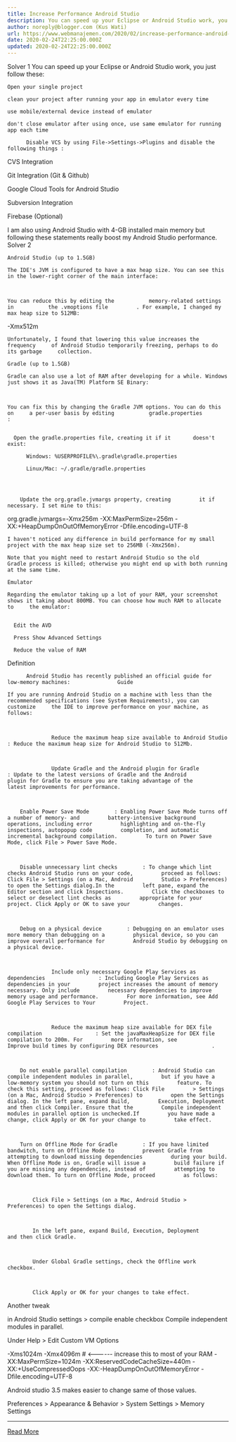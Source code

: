 ```yaml
---
title: Increase Performance Android Studio
description: You can speed up your Eclipse or Android Studio work, you just follow these
author: noreply@blogger.com (Kus Wati)
url: https://www.webmanajemen.com/2020/02/increase-performance-android-studio.html
date: 2020-02-24T22:25:00.000Z
updated: 2020-02-24T22:25:00.000Z
---
```


Solver 1
   You can speed up your Eclipse or Android Studio work, you just follow   these: 
  
    Open your single project   
  
    clean your project after running your app in emulator every time   
  
    use mobile/external device instead of emulator   
  
    don't close emulator after using once, use same emulator for running     app each time   
  
          Disable VCS by using File->Settings->Plugins and disable the       following things :       
        
CVS Integration
        
Git Integration (Git & Github)
        
Google Cloud Tools for Android Studio
        
Subversion Integration
        
Firebase (Optional)
      
      

  I am also using Android Studio with 4-GB installed main memory but   following these statements really boost my Android Studio performance. 
 Solver 2
   
    Android Studio (up to 1.5GB)   
  
    The IDE's JVM is configured to have a max heap size. You can see this     in the lower-right corner of the main interface:   
  
                
  
    You can reduce this by editing the           memory-related settings         in           the .vmoptions file         . For example, I changed my max heap size to 512MB:   
  
-Xmx512m

  
    Unfortunately, I found that lowering this value increases the frequency     of Android Studio temporarily freezing, perhaps to do its garbage     collection.   
  
    Gradle (up to 1.5GB)   
  
    Gradle can also use a lot of RAM after developing for a while. Windows     just shows it as Java(TM) Platform SE Binary:   
  
                
  
    You can fix this by changing the Gradle JVM options. You can do this on     a per-user basis by editing           gradle.properties        :   
  
    
      Open the gradle.properties file, creating it if it       doesn't exist:       
        
          Windows: %USERPROFILE%\.gradle\gradle.properties        
        
          Linux/Mac: ~/.gradle/gradle.properties        
      
    
    
      
        Update the org.gradle.jvmargs property, creating         it if necessary. I set mine to this:       
      
org.gradle.jvmargs=-Xmx256m -XX:MaxPermSize=256m -XX:+HeapDumpOnOutOfMemoryError -Dfile.encoding=UTF-8

    
  
  
    I haven't noticed any difference in build performance for my small     project with the max heap size set to 256MB (-Xmx256m).   
  
    Note that you might need to restart Android Studio so the old    Gradle process is killed; otherwise you might end up with both running     at the same time.   
  
    Emulator   
  
    Regarding the emulator taking up a lot of your RAM, your screenshot     shows it taking about 800MB. You can choose how much RAM to allocate to     the emulator:   
  
    
      Edit the AVD     
    
      Press Show Advanced Settings    
    
      Reduce the value of RAM    
  
  
                

      
  
 
Definition
   

  
          Android Studio has recently published an official guide for       low-memory machines:               Guide             
  
    If you are running Android Studio on a machine with less than the     recommended specifications (see System Requirements), you can customize     the IDE to improve performance on your machine, as follows:   
  
    
      
                  Reduce the maximum heap size available to Android Studio                 : Reduce the maximum heap size for Android Studio to 512Mb.       
    
    
      
                  Update Gradle and the Android plugin for Gradle                 : Update to the latest versions of Gradle and the Android         plugin for Gradle to ensure you are taking advantage of the         latest improvements for performance.       
    
    
      
        Enable Power Save Mode        : Enabling Power Save Mode turns off a number of memory- and         battery-intensive background operations, including error         highlighting and on-the-fly inspections, autopopup code         completion, and automatic incremental background compilation.         To turn on Power Save Mode, click File > Power Save Mode.       
    
    
      
        Disable unnecessary lint checks        : To change which lint checks Android Studio runs on your code,         proceed as follows: Click File > Settings (on a Mac, Android         Studio > Preferences) to open the Settings dialog.In the         left pane, expand the Editor section and click Inspections.         Click the checkboxes to select or deselect lint checks as         appropriate for your project. Click Apply or OK to save your         changes.       
    
    
      
        Debug on a physical device        : Debugging on an emulator uses more memory than debugging on a         physical device, so you can improve overall performance for         Android Studio by debugging on a physical device.       
    
    
      
                  Include only necessary Google Play Services as dependencies                 : Including Google Play Services as dependencies in your         project increases the amount of memory necessary. Only include         necessary dependencies to improve memory usage and performance.         For more information, see Add Google Play Services to Your         Project.       
    
    
      
                  Reduce the maximum heap size available for DEX file           compilation                 : Set the javaMaxHeapSize for DEX file compilation to 200m. For         more information, see                   Improve build times by configuring DEX resources                 .       
    
    
      
        Do not enable parallel compilation        : Android Studio can compile independent modules in parallel,         but if you have a low-memory system you should not turn on this         feature. To check this setting, proceed as follows: Click File         > Settings (on a Mac, Android Studio > Preferences) to         open the Settings dialog. In the left pane, expand Build,         Execution, Deployment and then click Compiler. Ensure that the         Compile independent modules in parallel option is unchecked.If         you have made a change, click Apply or OK for your change to         take effect.       
    
    
      
        Turn on Offline Mode for Gradle        : If you have limited bandwitch, turn on Offline Mode to         prevent Gradle from attempting to download missing dependencies         during your build. When Offline Mode is on, Gradle will issue a         build failure if you are missing any dependencies, instead of         attempting to download them. To turn on Offline Mode, proceed         as follows:       
      
        
          
            Click File > Settings (on a Mac, Android Studio >             Preferences) to open the Settings dialog.           
        
        
          
            In the left pane, expand Build, Execution, Deployment             and then click Gradle.           
        
        
          
            Under Global Gradle settings, check the Offline work             checkbox.           
        
        
          
            Click Apply or OK for your changes to take effect.           
        
      
    
  
 
Another tweak
  
in Android Studio settings > compile enable checkbox Compile independent modules in       parallel.
  
Under Help > Edit Custom VM Options
  
-Xms1024m
-Xmx4096m # <------ increase this to most of your RAM
-XX:MaxPermSize=1024m
-XX:ReservedCodeCacheSize=440m
-XX:+UseCompressedOops
-XX:-HeapDumpOnOutOfMemoryError
-Dfile.encoding=UTF-8
  
Android studio 3.5 makes easier to change same of those values.
  
Preferences > Appearance & Behavior > System Settings > Memory Settings<hr/> <a href="https://www.webmanajemen.com/2020/02/increase-performance-android-studio.html" rel="follow" class="button" id="read-more">Read More</a>